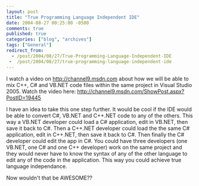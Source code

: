 ```yaml
---
layout: post
title: "True Programming Language Independent IDE"
date: 2004-08-27 00:25:00 -0500
comments: true
published: true
categories: ["blog", "archives"]
tags: ["General"]
redirect_from: 
  - /post/2004/08/27/True-Programming-Language-Independent-IDE
 -  /post/2004/08/27/true-programming-language-independent-ide
---
```

<!-- more -->
<P>I watch a video on <A href="http://channel9.msdn.com">http://channel9.msdn.com</A> about how we will be able to mix C++, C# and VB.NET code files within the same project in Visual Studio 2005. Watch the video here: <A href="http://channel9.msdn.com/ShowPost.aspx?PostID=19445">http://channel9.msdn.com/ShowPost.aspx?PostID=19445</A></P>
<P>I have an idea to take this one step further. It would be cool if the IDE would be able to convert C#, VB.NET and C++.NET code to any of the others. This way a VB.NET developer could load a C# application, edit in VB.NET, then save it back to C#. Then a C++.NET developer could load the the same C# application, edit in C++.NET, then save it back to C#. Then finally the C# developer could edit the app in C#. You could have three developers (one VB.NET, one C# and one C++ developer)&nbsp;work on the same project and they would never have to know the syntax of any of the other language to edit any of the code in the application. This way you could achieve true language independance.</P>
<P>Now wouldn't that be AWESOME??</P>
